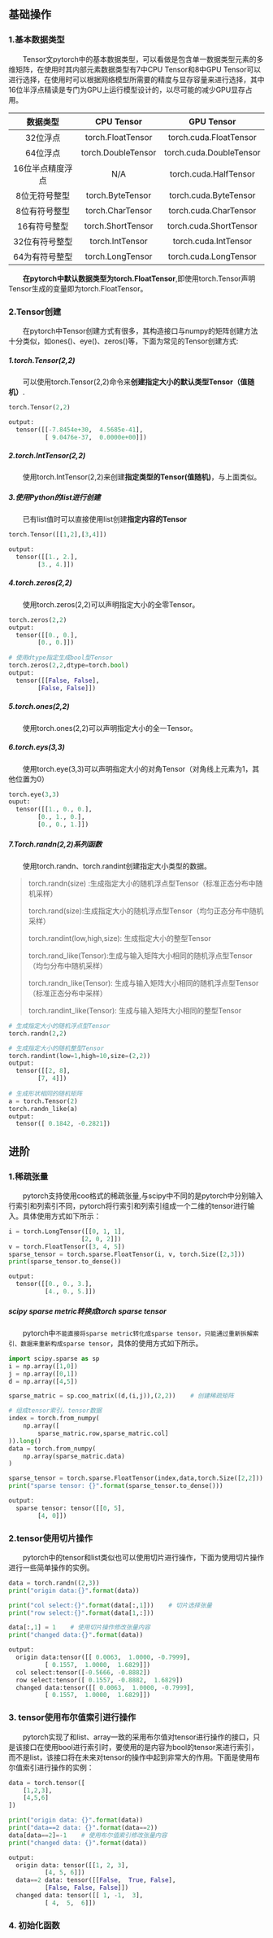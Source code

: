 ## 基础操作
### 1.基本数据类型
&emsp;&emsp;Tensor文pytorch中的基本数据类型，可以看做是包含单一数据类型元素的多维矩阵，在使用时其内部元素数据类型有7中CPU Tensor和8中GPU Tensor可以进行选择，在使用时可以根据网络模型所需要的精度与显存容量来进行选择，其中16位半浮点精读是专门为GPU上运行模型设计的，以尽可能的减少GPU显存占用。

| 数据类型 |    CPU Tensor     | GPU Tensor |
| :------: | :---------------: | :--------: |
| 32位浮点 | torch.FloatTensor |  torch.cuda.FloatTensor          |
| 64位浮点 | torch.DoubleTensor| torch.cuda.DoubleTensor |
| 16位半点精度浮点 | N/A | torch.cuda.HalfTensor |
| 8位无符号整型 | torch.ByteTensor | torch.cuda.ByteTensor |
| 8位有符号整型 |  torch.CharTensor  |  torch.cuda.CharTensor  |
| 16有符号整型 | torch.ShortTensor | torch.cuda.ShortTensor |
| 32位有符号整型 | torch.IntTensor | torch.cuda.IntTensor |
| 64为有符号整型 | torch.LongTensor | torch.cuda.LongTensor |


&emsp;&emsp;**在pytorch中默认数据类型为torch.FloatTensor**,即使用torch.Tensor声明Tensor生成的变量即为torch.FloatTensor。

### 2.Tensor创建

&emsp;&emsp;在pytorch中Tensor创建方式有很多，其构造接口与numpy的矩阵创建方法十分类似，如ones()、eye()、zeros()等，下面为常见的Tensor创建方式:

##### 1.torch.Tensor(2,2)

&emsp;&emsp;可以使用torch.Tensor(2,2)命令来**创建指定大小的默认类型Tensor（值随机）**.

~~~python
torch.Tensor(2,2)

output:
  tensor([[-7.8454e+30,  4.5685e-41],
          [ 9.0476e-37,  0.0000e+00]])
~~~

##### 2.torch.IntTensor(2,2)

&emsp;&emsp;使用torch.IntTensor(2,2)来创建**指定类型的Tensor(值随机)**，与上面类似。

##### 3.使用Python的list进行创建

&emsp;&emsp;已有list值时可以直接使用list创建**指定内容的Tensor**

~~~python
torch.Tensor([[1,2],[3,4]])

output:
  tensor([[1., 2.],
        [3., 4.]])
~~~

##### 4.torch.zeros(2,2)

&emsp;&emsp;使用torch.zeros(2,2)可以声明指定大小的全零Tensor。

~~~python
torch.zeros(2,2)
output:
  tensor([[0., 0.],
        [0., 0.]])
  
# 使用dtype指定生成bool型Tensor
torch.zeros(2,2,dtype=torch.bool)
output:
  tensor([[False, False],
        [False, False]])
~~~

##### 5.torch.ones(2,2)

&emsp;&emsp;使用torch.ones(2,2)可以声明指定大小的全一Tensor。

##### 6.torch.eys(3,3)

&emsp;&emsp;使用torch.eye(3,3)可以声明指定大小的对角Tensor（对角线上元素为1，其他位置为0）

~~~python
torch.eye(3,3)
ouput:
  tensor([[1., 0., 0.],
        [0., 1., 0.],
        [0., 0., 1.]])
~~~

##### 7.Torch.randn(2,2)系列函数

&emsp;&emsp;使用torch.randn、torch.randint创建指定大小类型的数据。

> torch.randn(size) :生成指定大小的随机浮点型Tensor（标准正态分布中随机采样）
>
> torch.rand(size):生成指定大小的随机浮点型Tensor（均匀正态分布中随机采样）
>
> torch.randint(low,high,size): 生成指定大小的整型Tensor
>
> torch.rand_like(Tensor):生成与输入矩阵大小相同的随机浮点型Tensor（均匀分布中随机采样）
>
> torch.randn_like(Tensor): 生成与输入矩阵大小相同的随机浮点型Tensor（标准正态分布中采样）
>
> torch.randint_like(Tensor): 生成与输入矩阵大小相同的整型Tensor

~~~python
# 生成指定大小的随机浮点型Tensor
torch.randn(2,2)

# 生成指定大小的随机整型Tensor
torch.randint(low=1,high=10,size=(2,2))
output:
  tensor([[2, 8],
        [7, 4]])
  
# 生成形状相同的随机矩阵
a = torch.Tensor(2)
torch.randn_like(a)
output:
  tensor([ 0.1842, -0.2821])
~~~







## 进阶

### 1.稀疏张量
&emsp;&emsp;pytorch支持使用coo格式的稀疏张量,与scipy中不同的是pytorch中分别输入行索引和列索引不同，pytorch将行索引和列索引组成一个二维的tensor进行输入。具体使用方式如下所示：

```python
i = torch.LongTensor([[0, 1, 1],
                    [2, 0, 2]])
v = torch.FloatTensor([3, 4, 5])
sparse_tensor = torch.sparse.FloatTensor(i, v, torch.Size([2,3]))
print(sparse_tensor.to_dense())

output:
  tensor([[0., 0., 3.],
          [4., 0., 5.]])
```
##### scipy sparse metric转换成torch sparse tensor
&emsp;&emsp;pytorch中`不能直接将sparse metric转化成sparse tensor，只能通过重新拆解索引、数据来重新构成sparse tensor`，具体的使用方式如下所示。
```python
import scipy.sparse as sp
i = np.array([1,0])
j = np.array([0,1])
d = np.array([4,5])

sparse_matric = sp.coo_matrix((d,(i,j)),(2,2))    # 创建稀疏矩阵

# 组成tensor索引，tensor数据
index = torch.from_numpy(
    np.array([
        sparse_matric.row,sparse_matric.col]
)).long()
data = torch.from_numpy(
    np.array(sparse_matric.data)
)

sparse_tensor = torch.sparse.FloatTensor(index,data,torch.Size([2,2]))  # 利用前面的索引和数据重新构成稀疏tensor
print("sparse tensor: {}".format(sparse_tensor.to_dense()))

output:
  sparse tensor: tensor([[0, 5],
        [4, 0]])
```





### 2.tensor使用切片操作
&emsp;&emsp;pytorch中的tensor和list类似也可以使用切片进行操作，下面为使用切片操作进行一些简单操作的实例。
```python
data = torch.randn((2,3))
print("origin data:{}".format(data))

print("col select:{}".format(data[:,1]))    # 切片选择张量
print("row select:{}".format(data[1,:]))

data[:,1] = 1    # 使用切片操作修改张量内容
print("changed data:{}".format(data))

output:
  origin data:tensor([[ 0.0063,  1.0000, -0.7999],
          [ 0.1557,  1.0000,  1.6829]])
  col select:tensor([-0.5666, -0.8882])
  row select:tensor([ 0.1557, -0.8882,  1.6829])
  changed data:tensor([[ 0.0063,  1.0000, -0.7999],
          [ 0.1557,  1.0000,  1.6829]])
```

### 3. tensor使用布尔值索引进行操作
&emsp;&emsp;pytorch实现了和list、array一致的采用布尔值对tensor进行操作的接口，只是该接口在使用bool进行索引时，要使用的是内容为bool的tensor来进行索引，而不是list，该接口将在未来对tensor的操作中起到非常大的作用。下面是使用布尔值索引进行操作的实例：
```python
data = torch.tensor([
    [1,2,3],
    [4,5,6]
])

print("origin data: {}".format(data))
print("data==2 data: {}".format(data==2))
data[data==2]=-1    # 使用布尔值索引修改张量内容
print("changed data: {}".format(data))

output:
  origin data: tensor([[1, 2, 3],
          [4, 5, 6]])
  data==2 data: tensor([[False,  True, False],
          [False, False, False]])
  changed data: tensor([[ 1, -1,  3],
          [ 4,  5,  6]])
```

### 4. 初始化函数


